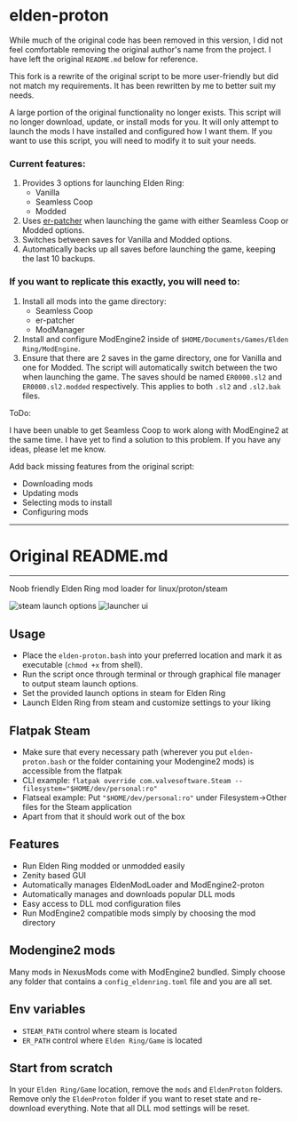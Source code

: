 # elden-proton

While much of the original code has been removed in this version, I did not feel comfortable removing the original author's name from the project. I have left the original `README.md` below for reference.

This fork is a rewrite of the original script to be more user-friendly but did not match my requirements. It has been rewritten by me to better suit my needs.

A large portion of the original functionality no longer exists. This script will no longer download, update, or install mods for you. It will only attempt to launch the mods I have installed and configured how I want them. If you want to use this script, you will need to modify it to suit your needs.

### Current features:
1. Provides 3 options for launching Elden Ring:
    - Vanilla
    - Seamless Coop
    - Modded
2. Uses [er-patcher](https://github.com/gurrgur/er-patcher) when launching the game with either Seamless Coop or Modded options.
3. Switches between saves for Vanilla and Modded options.
4. Automatically backs up all saves before launching the game, keeping the last 10 backups.

### If you want to replicate this exactly, you will need to:
1. Install all mods into the game directory:
    - Seamless Coop
    - er-patcher
    - ModManager
2. Install and configure ModEngine2 inside of `$HOME/Documents/Games/Elden Ring/ModEngine`.
3. Ensure that there are 2 saves in the game directory, one for Vanilla and one for Modded. The script will automatically switch between the two when launching the game. The saves should be named `ER0000.sl2` and `ER0000.sl2.modded` respectively. This applies to both `.sl2` and `.sl2.bak` files.

ToDo:

I have been unable to get Seamless Coop to work along with ModEngine2 at the same time. I have yet to find a solution to this problem. If you have any ideas, please let me know.

Add back missing features from the original script:
- Downloading mods
- Updating mods
- Selecting mods to install
- Configuring mods

---
# Original README.md
---

Noob friendly Elden Ring mod loader for linux/proton/steam

![steam launch options](.github/images/launch-options.png)
![launcher ui](.github/images/ui.png)

## Usage

- Place the `elden-proton.bash` into your preferred location and mark it as executable (`chmod +x` from shell).
- Run the script once through terminal or through graphical file manager to output steam launch options.
- Set the provided launch options in steam for Elden Ring
- Launch Elden Ring from steam and customize settings to your liking

## Flatpak Steam

- Make sure that every necessary path (wherever you put `elden-proton.bash` or the folder containing your Modengine2 mods) is accessible from the flatpak
- CLI example: `flatpak override com.valvesoftware.Steam --filesystem="$HOME/dev/personal:ro"`
- Flatseal example: Put `"$HOME/dev/personal:ro"` under Filesystem->Other files for the Steam application
- Apart from that it should work out of the box

## Features

- Run Elden Ring modded or unmodded easily
- Zenity based GUI
- Automatically manages EldenModLoader and ModEngine2-proton
- Automatically manages and downloads popular DLL mods
- Easy access to DLL mod configuration files
- Run ModEngine2 compatible mods simply by choosing the mod directory

## Modengine2 mods

Many mods in NexusMods come with ModEngine2 bundled. Simply choose any folder that contains a `config_eldenring.toml` file and you are all set.

## Env variables

- `STEAM_PATH` control where steam is located
- `ER_PATH` control where `Elden Ring/Game` is located

## Start from scratch

In your `Elden Ring/Game` location, remove the `mods` and `EldenProton` folders.
Remove only the `EldenProton` folder if you want to reset state and re-download everything.
Note that all DLL mod settings will be reset.
